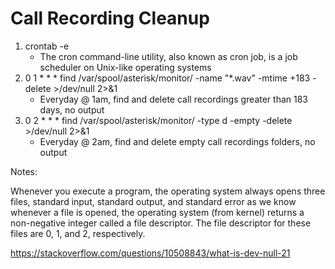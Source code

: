 # Call Recording Cleanup

1. crontab -e
    - The cron command-line utility, also known as cron job, is a job scheduler on Unix-like operating systems
2. 0 1 * * * find /var/spool/asterisk/monitor/ -name "*.wav" -mtime +183 -delete >/dev/null 2>&1
    - Everyday @ 1am, find and delete call recordings greater than 183 days, no output
3. 0 2 * * * find /var/spool/asterisk/monitor/ -type d -empty -delete >/dev/null 2>&1
    - Everyday @ 2am, find and delete empty call recordings folders, no output

Notes:

Whenever you execute a program, the operating system always opens three files, standard input, standard output, and standard error as we know whenever a file is opened, the operating system (from kernel) returns a non-negative integer called a file descriptor. The file descriptor for these files are 0, 1, and 2, respectively.

https://stackoverflow.com/questions/10508843/what-is-dev-null-21
